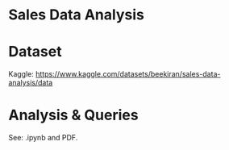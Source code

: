 # Sales Data Analysis

# Dataset
Kaggle: https://www.kaggle.com/datasets/beekiran/sales-data-analysis/data

# Analysis & Queries 
See: .ipynb and PDF.
